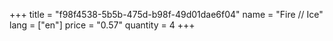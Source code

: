 +++
title = "f98f4538-5b5b-475d-b98f-49d01dae6f04"
name = "Fire // Ice"
lang = ["en"]
price = "0.57"
quantity = 4
+++
